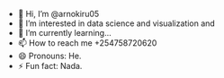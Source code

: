 - 👋 Hi, I’m @arnokiru05
- 👀 I’m interested in data science and visualization and 
- 🌱 I’m currently learning...
- 📫 How to reach me +254758720620
- 😄 Pronouns: He.
- ⚡ Fun fact: Nada.

<!---
arnokiru05/arnokiru05 is a ✨ special ✨ repository because its `README.md` (this file) appears on your GitHub profile.
You can click the Preview link to take a look at your changes.
--->
